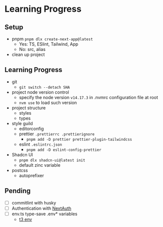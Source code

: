 # Learning Progress

## Setup

- pnpm `pnpm dlx create-next-app@latest`
  - Yes: TS, ESlint, Tailwind, App
  - No: src, alias
- clean up project


## Learning Progress

- git
  - `git switch --detach SHA`
- project node version control
  - specify the node version `v14.17.3` in .nvmrc configuration file at root
  - `nvm use` to load such version
- project structure
  - styles
  - types
- style guild
  - editorconfig
  - prettier `.prettierrc .prettierignore`
    - `pnpm add -D prettier prettier-plugin-tailwindcss`
  - eslint `.eslintrc.json`
    - `pnpm add -D eslint-config-prettier`
- Shadcn UI
  - `pnpm dlx shadcn-ui@latest init`
  - default zinc variable
- postcss
  - autoprefixer

## Pending

- [ ] commitlint with husky
- [ ] Authentication with [NextAuth](https://next-auth.js.org/)
- [ ] env.ts type-save .env* variables
  - [t3 env](https://env.t3.gg/docs/nextjs)
